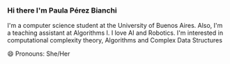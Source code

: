 ### Hi there I'm Paula Pérez Bianchi

I'm a computer science student at the University of Buenos Aires. Also, I'm a teaching assistant at Algorithms I. 
I love AI and Robotics. I'm interested in computational complexity theory, Algorithms and Complex Data Structures

😄 Pronouns: She/Her

<!--
**paulitapb/paulitapb** is a ✨ _special_ ✨ repository because its `README.md` (this file) appears on your GitHub profile.

Here are some ideas to get you started:

- 🔭 I’m currently working on ...
- 🌱 I’m currently learning ...
- 👯 I’m looking to collaborate on ...
- 🤔 I’m looking for help with ...
- 💬 Ask me about ...
- 📫 How to reach me: ...
- 😄 Pronouns: ...
- ⚡ Fun fact: ...
-->
